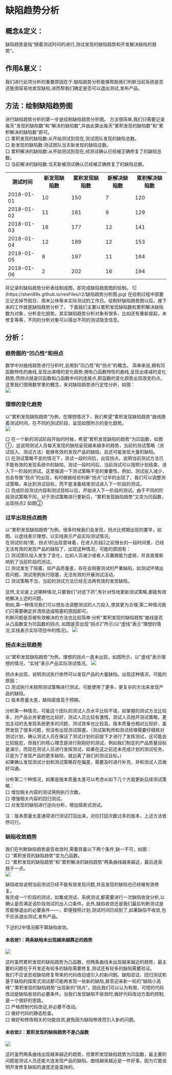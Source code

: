 # 缺陷趋势分析
## 概念&定义：
缺陷趋势是指“随着测试时间的进行,测试发现的缺陷趋势和开发解决缺陷的趋势”。

## 作用&意义：
我们进行此项分析的重要原因在于:缺陷趋势分析能够帮助我们判断当前系统是否还能很容易地发现缺陷,进而帮我们确定是否可以退出测试,发布产品。

## 方法：绘制缺陷趋势图
进行缺陷趋势分析的第一步是绘制缺陷趋势分析图。
方法很简单,我们只需要记录每天“发现的缺陷数”和“解决的缺陷数”,并由此算出每天“累积发现的缺陷数”和“累积解决的缺陷数”即可。   
口  累积发现的缺陷数:从开始测试到现在,测试团队发现的缺陷总数。   
口  新发现的缺陷数:测试团队当天新发现的缺陷总数。   
口  累积解决的缺陷数:从开始测试到现在,经测试确认已经被正确修复了的缺陷总数。   
口  当前解决的缺陷数:当天新被测试确认已经被正确修复了的缺陷总数。   
<table>
	<tr>
		<th>测试时间</th>
		<th>新发现缺陷数</th>
		<th>累积发现缺陷数</th>
		<th>新解决缺陷数</th>
		<th>累积解决缺陷数</th>
	</tr>
	<tr>
		<td>2018-01-01</td>
		<td>10</td>
		<td>150</td>
		<td>7</td>
		<td>120</td>
	</tr>
	<tr>
		<td>2018-01-02</td>
		<td>11</td>
		<td>161</td>
		<td>9</td>
		<td>129</td>
	</tr>
	<tr>
		<td>2018-01-03</td>
		<td>16</td>
		<td>177</td>
		<td>12</td>
		<td>141</td>
	</tr>
	<tr>
		<td>2018-01-04</td>
		<td>12</td>
		<td>189</td>
		<td>12</td>
		<td>153</td>
	</tr>
	<tr>
		<td>2018-01-05</td>
		<td>8</td>
		<td>197</td>
		<td>11</td>
		<td>164</td>
	</tr>	
		<tr>
		<td>2018-01-06</td>
		<td>2</td>
		<td>202</td>
		<td>16</td>
		<td>194</td>
	</tr>
</table>
将记录的缺陷趋势分析表绘制成图，即完成缺陷趋势图的绘制。    
![](https://shen89s.github.io/resFiles/r2/缺陷趋势分析图.jpg)   
在绘制过程中部要忘记去掉节假日、周末公休等未实际测试的工作日。绘制好缺陷趋势图以后，接下来的工作就是缺陷趋势分析了。   
下面我们主要以累积发现缺陷数和累积解决缺陷数为对象，分析变化趋势。其实缺陷趋势分析对象有很多，比如还有重新提起，未修复等等，不同的分析对象可以得出不同的测试隐含信息。

## 分析：
### 趋势图的“凹凸性”和拐点
数学中对曲线趋势进行分析时,会用到“凹凸性”和“拐点”的概念。
简单来说,拥有凹函数特性的曲线,呈现出递增的变化趋势;拥有凸函数特性的曲线,呈现出递减的变化趋势;而拐点就是凹函数和凸函数中间的连接点,即函数的变化趋势出现改变的点。这里我们借用数学里的概念，来对缺陷趋势进行定性分析，如图：   
![](https://shen89s.github.io/resFiles/凹凸性和拐点.jpg)

### 理想的变化趋势
以“累积发现缺陷趋势”为例，在理想情况下，我们希望“累积发现缺陷趋势”曲线随着测试时间，在不同的测试阶段，呈现如图所示的变化趋势。   
![](https://shen89s.github.io/resFiles/理想的变化趋势.jpg)

口  在一个新的测试阶段开始的时候，希望“累积发现缺陷的趋势”为凹函数，如图①，这说明测试人员每天发现的缺陷呈现越来越多的趋势，当前的测试策略（测试投入、测试方法）能够有效的发现产品的缺陷，且还可能发现大量的缺陷。   
口  在测试策略不变的情况下，测试一段时间后，出现拐点。说明当前测试方法已不能有效的发现系统中的缺陷，测试一段时间后，当前测试可以按照计划结束，进入下一阶段的测试。这里强调一下测试策略不变的重要性。例如，测试投入减少，也会导致“拐点”的出现，有时根据经验判断“拐点”过早的出现了，我们可以调整测试策略，来达到测试目标，而不是准备结束测试进入下一阶段的测试。   
口  完成阶段测试内容和测试目标以后，开始进入下一阶段的测试。由于不同的阶段测试策略不同，对于测试策略进行更新后，“累积发现缺陷趋势”又变为凹函数，出现拐点2 如图②

### 过早出现拐点趋势
以“累积发现缺陷趋势”为例，很多时候我们会发现，拐点比预期出现的要早，如图，以虚线表示理想，以实线表示产品实际测试情况。   
在测试阶段1里，拐点1的出现意味着，在进入阶段2之前很长的一段时间里，已经无法有效的发现产品的缺陷了，出现这种情况，可能的原因有：   
口  测试团队投入发生了变化，比如人员减少或者人员置换能力虚弱，并且直接影响到了当前阶段的测试。   
口  测试发生了阻塞，如产品质量差，存在会阻塞测试的严重缺陷，如测试环境出现问题，测试用例执行阻塞，无法有效的开展测试活动。   
口  测试策略不当，当前的测试方法已经无法再有效的发现缺陷。   

显然,无论是上述哪种情况,只要我们“对症下药”,有针对性地更新测试策略,都能有效地解决上述的问题。   
例如,第一种情况我们可以想办法调整测试的人力投入,使其更为合理;第二种情况我们只需要确定并清除造成阻塞的原因即可。    
判断问题是否被有效解决的方法也比较简单:分析“累积发现的缺陷趋势”曲线是否从凸函数变为凹函数的拐点,
如图是否出现“拐点2”所示(以“虚线”表示“理想的情况,实线表示实际项目中的情况)。
![](https://shen89s.github.io/resFiles/分析拐点.jpg)

### 拐点未出现趋势
以“累积发现缺陷趋势”为例，理想的拐点一直未出现，如图所示，以“虚线”表示理想的情况，“实线”表示产品实际测试情况。
![](https://shen89s.github.io/resFiles/拐点未出现.jpg)

拐点未出现，说明测试执行依然可以发现产品的大量缺陷。出现这种情况，可能的原因：       
口  测试执行未按照测试策略进行测试，可能使用了更多、更复杂的方法来发现产品的缺陷。   
口  版本质量太差，缺陷密度高于预期。   

分析第一种情况，可能这个团队的测试人员水平比较不错，如掌握的测试方法比较多，对产品业务掌握也比较好，测试人员比较有激情，测试人员抛开测试策略，更加主动的去发现系统更多的问题，测试效率也比较高，版本质量也相对比较好，虽然发现了很多问题，但没有出现测试阻塞。（测试架构师和测试经理需要仔细核对测试计划，确认测试人员在保证了测试计划的前提下才进行了发挥测试，这可能会比较尴尬，但我们的核心理念是进行刚刚好的测试，例如我们制定的产品质量目标是演示，而现在测试人员进行发挥测试，如果在这之前还未完成计划的测试任务，只是为了发现产品的更多缺陷，就远离了我们的测试目标。）   
如果确认发现测试计划和测试策略存在偏差，需要及时进行补充，并和测试人员做好沟通。

分析第二个种情况，如果是版本质量太差可以考虑从如下几个方面更新后续测试策略：      
口  增加相关内容的测试用例执行次数。   
口  增强相关内容的回归测试。   
口  对发现的缺陷进行逆向分析，增加探索式测试。   

注：版本质量太差通常进行测试打回出来，对应打回次数过多的版本，上述方法依然可行。

### 缺陷收敛趋势
我们在判断缺陷趋势是否收敛时,需要具备以下两个条件,缺一不可，如图：   
口  “累积发现的缺陷趋势”变为凸函数。   
口  “累积发现的缺陷趋势”和“累积解决的缺陷趋势”两条曲线越来越近，最后逐渐趋于一点。   
![](https://shen89s.github.io/resFiles/判断缺陷趋势是否收敛.jpg)

缺陷收敛说明当前测试已经不能有效发现问题,并且发现的缺陷也已经被有效修复。   
每完成一个阶段的测试，如集成测试、系统测试,都需要进行一次缺陷收敛分析,以确认是否满足该阶段测试的出入口条件。此外,缺陷收敛还是我们最后判断测试是否能够退出的必要条件——，即便按照计划,测试时间已经到了,如果缺陷不收敛,也不应该退出测试,发布产品。


下述的2中情况都不算缺陷收敛。

#### 未收敛1：两条缺陷未出现越来越靠近的趋势
![](https://shen89s.github.io/resFiles/非缺陷收敛1.jpg)

这时虽然累积发现的缺陷趋势为凸函数，但两条曲线未出现越来越近的趋势，最主要的问题在于开发还有较多的缺陷需要修复,测试还有较多的缺陷需要验证。   
我们不应该忽视缺陷修复带来的代码改动或引入的新问题。缺陷验证、回归测试和基于缺陷的探索式测试都可能再发现一些新的缺陷,甚至迎来新一轮的“缺陷小高峰”,“累积发现的缺陷趋势”出现新的“拐点”。因此我们可以认为有限、可控的代码改动是缺陷收敛的必要条件。当我们发现缺陷不收敛时,做好代码改动方面的控制,是一个很好的思路。   
口  严格控制代码改动,非必要不改动。   
口  做好代码的静态检查。   
口  做好和修改相关的功能自测,避免因为缺陷修改而引入新的问题。   

#### 未收敛2：累积发现的缺陷趋势不是凸函数
![](https://shen89s.github.io/resFiles/非缺陷收敛2.jpg)

这时虽然两条曲线出现越来越近的趋势，但累积发现缺陷趋势为凹函数，最主要的问题是测试人员还能大连发现产品的缺陷。曲线越来越近是一件好事，因为它能说明开发修复缺陷的速度还是蛮快的。




